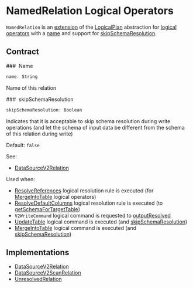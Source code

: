 # NamedRelation Logical Operators

`NamedRelation` is an [extension](#contract) of the [LogicalPlan](LogicalPlan.md) abstraction for [logical operators](#implementations) with a [name](#name) and support for [skipSchemaResolution](#skipSchemaResolution).

## Contract

### <span id="name"> Name

```scala
name: String
```

Name of this relation

### <span id="skipSchemaResolution"> skipSchemaResolution

```scala
skipSchemaResolution: Boolean
```

Indicates that it is acceptable to skip schema resolution during write operations (and let the schema of input data be different from the schema of this relation during write)

Default: `false`

See:

* [DataSourceV2Relation](DataSourceV2Relation.md#skipSchemaResolution)

Used when:

* [ResolveReferences](../logical-analysis-rules/ResolveReferences.md) logical resolution rule is executed (for [MergeIntoTable](MergeIntoTable.md) logical operators)
* [ResolveDefaultColumns](../logical-analysis-rules/ResolveDefaultColumns.md) logical resolution rule is executed (to [getSchemaForTargetTable](../logical-analysis-rules/ResolveDefaultColumns.md#getSchemaForTargetTable))
* `V2WriteCommand` logical command is requested to [outputResolved](V2WriteCommand.md#outputResolved)
* [UpdateTable](UpdateTable.md) logical command is executed (and [skipSchemaResolution](UpdateTable.md#skipSchemaResolution))
* [MergeIntoTable](MergeIntoTable.md) logical command is executed (and [skipSchemaResolution](UpdateTable.md#skipSchemaResolution))

## Implementations

* [DataSourceV2Relation](DataSourceV2Relation.md)
* [DataSourceV2ScanRelation](DataSourceV2ScanRelation.md)
* [UnresolvedRelation](UnresolvedRelation.md)
